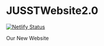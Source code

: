 # JUSSTWebsite2.0
[![Netlify Status](https://api.netlify.com/api/v1/badges/6149a108-6eeb-4ada-a648-0fc021eaca00/deploy-status)](https://app.netlify.com/projects/jussttamil/deploys)


Our New Website
